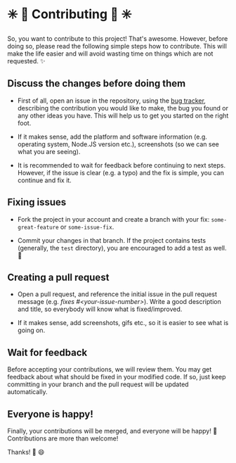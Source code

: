 # :eight_spoked_asterisk: :star2: Contributing :star2: :eight_spoked_asterisk:

So, you want to contribute to this project! That's awesome. However, before
doing so, please read the following simple steps how to contribute. This will
make the life easier and will avoid wasting time on things which are not
requested. :sparkles:

## Discuss the changes before doing them

- First of all, open an issue in the repository, using the [bug tracker][1],
  describing the contribution you would like to make, the bug you found or any
  other ideas you have. This will help us to get you started on the right
  foot.

- If it makes sense, add the platform and software information (e.g. operating
  system, Node.JS version etc.), screenshots (so we can see what you are
  seeing).

- It is recommended to wait for feedback before continuing to next steps.
  However, if the issue is clear (e.g. a typo) and the fix is simple, you can
  continue and fix it.

## Fixing issues

- Fork the project in your account and create a branch with your fix:
  `some-great-feature` or `some-issue-fix`.

- Commit your changes in that branch. If the project contains tests (generally, the `test`
  directory), you are encouraged to add a test as well. :memo:

## Creating a pull request

- Open a pull request, and reference the initial issue in the pull request
  message (e.g. _fixes #<*your-issue-number*>_). Write a good description and
  title, so everybody will know what is fixed/improved.

- If it makes sense, add screenshots, gifs etc., so it is easier to see what
  is going on.

## Wait for feedback

Before accepting your contributions, we will review them. You may get feedback
about what should be fixed in your modified code. If so, just keep committing
in your branch and the pull request will be updated automatically.

## Everyone is happy!

Finally, your contributions will be merged, and everyone will be happy! :rocket:
Contributions are more than welcome!

Thanks! :tada: :smile:

[1]: https://github.com/rocktimsaikia/syzer/issues
